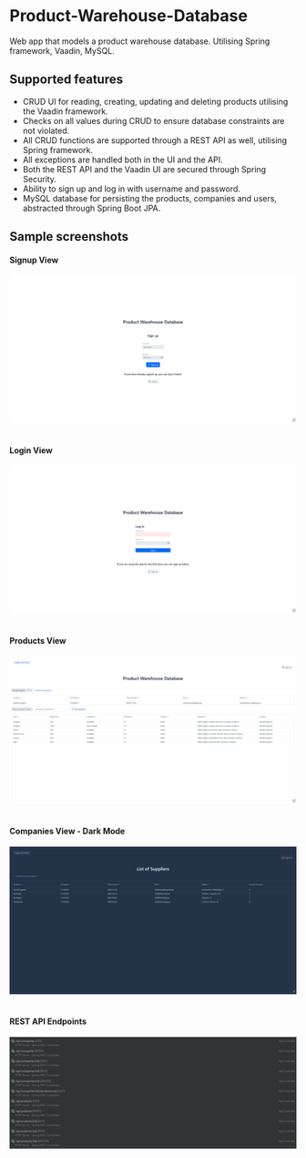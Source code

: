 # Product-Warehouse-Database
 Web app that models a product warehouse database. Utilising Spring framework, Vaadin, MySQL.
 
 ## Supported features
 - CRUD UI for reading, creating, updating and deleting products utilising the Vaadin framework.
 - Checks on all values during CRUD to ensure database constraints are not violated.
 - All CRUD functions are supported through a REST API as well, utilising Spring framework.
 - All exceptions are handled both in the UI and the API.
 - Both the REST API and the Vaadin UI are secured through Spring Security.
 - Ability to sign up and log in with username and password.
 - MySQL database for persisting the products, companies and users, abstracted through Spring Boot JPA.
 
 ## Sample screenshots

#### Signup View
<img src="/screenshots/Signup.png" alt="Signup View" title="Signup View"/>
<br></br>

#### Login View
<img src="/screenshots/Login.png" alt="Login View" title="Login View"/>
<br></br>

#### Products View
<img src="/screenshots/Products.png" alt="Products View" title="Products View"/>
<br></br>

#### Companies View - Dark Mode
<img src="/screenshots/Companies.png" alt="Companies View" title="Companies View"/>
<br></br>

#### REST API Endpoints
<img src="/screenshots/RESTApi.PNG" alt="REST API Endpoints" title="REST API Endpoints"/>
<br></br>
